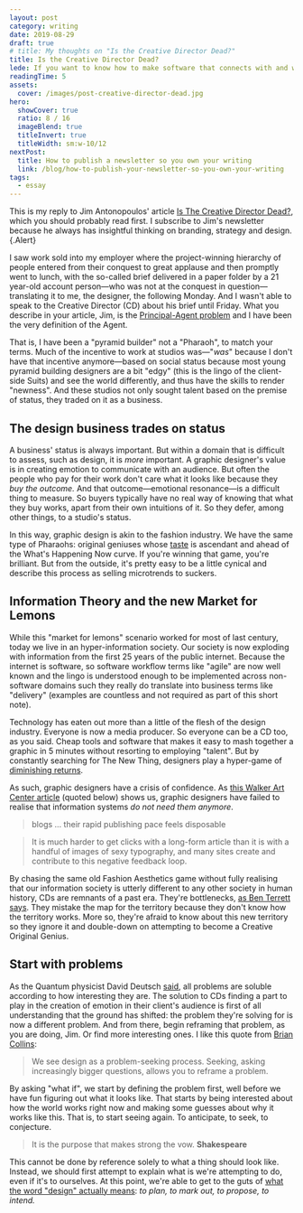 ```yaml
---
layout: post
category: writing
date: 2019-08-29
draft: true
# title: My thoughts on "Is the Creative Director Dead?"
title: Is the Creative Director Dead?
lede: If you want to know how to make software that connects with and works for real people, there's no substitute for shaking hands with the invisible demons programmers wrestle with.
readingTime: 5
assets:
  cover: /images/post-creative-director-dead.jpg
hero:
  showCover: true
  ratio: 8 / 16
  imageBlend: true
  titleInvert: true
  titleWidth: sm:w-10/12
nextPost:
  title: How to publish a newsletter so you own your writing
  link: /blog/how-to-publish-your-newsletter-so-you-own-your-writing
tags:
  - essay
---
```


This is my reply to Jim Antonopoulos' article [Is The Creative Director Dead?](http://www.jimantonopoulos.com/journal/2018/3/20/is-the-creative-director-dead), which you should probably read first. I subscribe to Jim's newsletter because he always has insightful thinking on branding, strategy and design. {.Alert}

I saw work sold into my employer where the project-winning hierarchy of people entered from their conquest to great applause and then promptly went to lunch, with the so-called brief delivered in a paper folder by a 21 year-old account person—who was not at the conquest in question—translating it to me, the designer, the following Monday. And I wasn't able to speak to the Creative Director (CD) about his brief until Friday. What you describe in your article, Jim, is the [Principal-Agent problem](https://en.wikipedia.org/wiki/Principal%E2%80%93agent_problem) and I have been the very definition of the Agent.

That is, I have been a "pyramid builder" not a "Pharaoh", to match your terms. Much of the incentive to work at studios was—"_was_" because I don't have that incentive anymore—based on social status because most young pyramid building designers are a bit "edgy" (this is the lingo of the client-side Suits) and see the world differently, and thus have the skills to render "newness". And these studios not only sought talent based on the premise of status, they traded on it as a business.

## The design business trades on status

A business' status is always important. But within a domain that is difficult to assess, such as design, it is _more_ important. A graphic designer's value is in creating emotion to communicate with an audience. But often the people who pay for their work don't care what it looks like because they _buy the outcome._ And that outcome—emotional resonance—is a difficult thing to measure. So buyers typically have no real way of knowing that what they buy works, apart from their own intuitions of it. So they defer, among other things, to a studio's status.

In this way, graphic design is akin to the fashion industry. We have the same type of Pharaohs: original geniuses whose [taste](/blog/the-matter-of-taste) is ascendant and ahead of the What's Happening Now curve. If you're winning that game, you're brilliant. But from the outside, it's pretty easy to be a little cynical and describe this process as selling microtrends to suckers.

## Information Theory and the new Market for Lemons

While this "market for lemons" scenario worked for most of last century, today we live in an hyper-information society. Our society is now exploding with information from the first 25 years of the public internet. Because the internet is software, so software workflow terms like "agile" are now well known and the lingo is understood enough to be implemented across non-software domains such they really do translate into business terms like "delivery" (examples are countless and not required as part of this short note).

Technology has eaten out more than a little of the flesh of the design industry. Everyone is now a media producer. So everyone can be a CD too, as you said. Cheap tools and software that makes it easy to mash together a graphic in 5 minutes without resorting to employing "talent". But by constantly searching for The New Thing, designers play a hyper-game of [diminishing returns](https://subpixel.space/entries/diminishing-marginal-aesthetic-value/).

As such, graphic designers have a crisis of confidence. As [this Walker Art Center article](https://walkerart.org/magazine/erik-carter-op-ed-do-you-want-typography-or-do-you-want-the-truth) (quoted below) shows us, graphic designers have failed to realise that information systems _do not need them anymore_.

> blogs … their rapid publishing pace feels disposable

> It is much harder to get clicks with a long-form article than it is with a handful of images of sexy typography, and many sites create and contribute to this negative feedback loop.

By chasing the same old Fashion Aesthetics game without fully realising that our information society is utterly different to any other society in human history, CDs are remnants of a past era. They're bottlenecks, [as Ben Terrett says](https://gds.blog.gov.uk/2014/07/18/whats-the-design-process-at-gds/). They mistake the map for the territory because they don't know how the territory works. More so, they're afraid to know about this new territory so they ignore it and double-down on attempting to become a Creative Original Genius.

## Start with problems

As the Quantum physicist David Deutsch [said](https://www.edge.org/response-detail/10949), all problems are soluble according to how interesting they are. The solution to CDs finding a part to play in the creation of emotion in their client's audience is first of all understanding that the ground has shifted: the problem they're solving for is now a different problem. And from there, begin reframing that problem, as you are doing, Jim. Or find more interesting ones. I like this quote from [Brian Collins](https://www.forbes.com/sites/brucerogers/2019/03/04/design-as-change-agent-interview-with-brian-collins/#91043c24e27b):

> We see design as a problem-seeking process. Seeking, asking increasingly bigger questions, allows you to reframe a problem.

By asking "what if", we start by defining the problem first, well before we have fun figuring out what it looks like. That starts by being interested about how the world works right now and making some guesses about why it works like this. That is, to start seeing again. To anticipate, to seek, to conjecture.

> It is the purpose that makes strong the vow. **Shakespeare**

This cannot be done by reference solely to what a thing should look like. Instead, we should first attempt to explain what is we're attempting to do, even if it's to ourselves. At this point, we're able to get to the guts of [what the word "design" actually means](https://www.websters1913.com/words/Design): _to plan, to mark out, to propose, to intend._

<!-- Observation is theory-laden, it never proves anything. -->

<script>
import Media from "../../src/components/Media";

export default {
  components: { Media }
}
</script>
